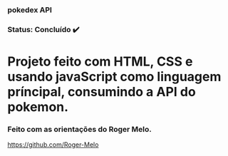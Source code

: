 ### pokedex API
### Status: Concluído :heavy_check_mark:	

# Projeto feito com HTML, CSS e usando javaScript como linguagem príncipal, consumindo a API do pokemon. 


### Feito com as orientações do Roger Melo.
https://github.com/Roger-Melo
